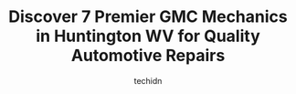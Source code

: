 ---
layout: ampstory
image: https://images.unsplash.com/photo-1501432062811-61cbb25811dc?ixlib=rb-4.0.3&ixid=MnwxMjA3fDB8MHxwaG90by1wYWdlfHx8fGVufDB8fHx8&auto=format&fit=crop&w=640&h=853&q=80
author: techidn
featured: false
description: Experience the excellence of automotive service by visiting the 7 best GMC Mechanic in Huntington WV, USA. With their expertise, attention to detail, and commitment to customer satisfaction,
title: Discover 7 Premier GMC Mechanics in Huntington WV for Quality Automotive Repairs
cover:
   title: Discover 7 Premier GMC Mechanics in Huntington WV for Quality Automotive Repairs
   subtitle: Rickpate
   background: https://images.unsplash.com/photo-1501432062811-61cbb25811dc?ixlib=rb-4.0.3&ixid=MnwxMjA3fDB8MHxwaG90by1wYWdlfHx8fGVufDB8fHx8&auto=format&fit=crop&w=640&h=853&q=80

pages: 
 - layout: thirds
   top: <h1>#1 Goodyear Auto Service</h1>
   bottom: "<p>High tire prices, and I have had problems with their service. The service department busted my grill on my Mercedes,  then just barely hung it in place.  When I stopped a</p>"
   background: https://www.knot35.com/toplist/wp-content/uploads/2023/06/best-gmc-mechanic-1-in-huntington-wv-1685836436.jpeg
   backgroundblur: true
 - layout: thirds
   top: <h1>#2 Moses AutoMall of Huntington</h1>
   bottom: "<p>5200 US-60, Huntington, WV 25705, United States</p>"
   background: https://www.knot35.com/toplist/wp-content/uploads/2023/06/best-gmc-mechanic-2-in-huntington-wv-1685836436.jpeg
   cta:
      link: https://www.knot35.com/toplist/discover-7-premier-gmc-mechanics-in-huntington-wv-for-quality-automotive-repairs/
      text: Discover 7 Premier GMC Mechanics in Huntington WV for Quality Automotive Repairs
 - layout: thirds
   top: <h1>#3 Clarks Auto Care Inc</h1>
   bottom: "<p>2538 8th Ave, Huntington, WV 25703, United States</p>"
   background: https://www.knot35.com/toplist/wp-content/uploads/2023/06/best-gmc-mechanic-3-in-huntington-wv-1685836437.jpeg
   cta:
      link: https://www.knot35.com/toplist/discover-7-premier-gmc-mechanics-in-huntington-wv-for-quality-automotive-repairs/
      text: Discover 7 Premier GMC Mechanics in Huntington WV for Quality Automotive Repairs
 - layout: thirds
   top: <h1>#4 Genes Automotive Services Inc</h1>
   bottom: "<p>92 Washington Ave, Huntington, WV 25701, United States</p>"
   background: https://images.unsplash.com/photo-1564951434112-64d74cc2a2d7?ixlib=rb-4.0.3&ixid=MnwxMjA3fDB8MHxwaG90by1wYWdlfHx8fGVufDB8fHx8&auto=format&fit=crop&w=640&h=853&q=80
   cta:
      link: https://www.knot35.com/toplist/discover-7-premier-gmc-mechanics-in-huntington-wv-for-quality-automotive-repairs/
      text: Discover 7 Premier GMC Mechanics in Huntington WV for Quality Automotive Repairs
 - layout: thirds
   top: <h1>#5 Wards Automotive Inc - Brake Repair & Auto AC Repair in Huntington WV</h1>
   bottom: "<p>2519 4th Ave, Huntington, WV 25703, United States</p>"
   background: https://images.unsplash.com/photo-1531169509526-f8f1fdaa4a67?ixlib=rb-4.0.3&ixid=MnwxMjA3fDB8MHxwaG90by1wYWdlfHx8fGVufDB8fHx8&auto=format&fit=crop&w=640&h=853&q=80
   cta:
      link: https://www.knot35.com/toplist/discover-7-premier-gmc-mechanics-in-huntington-wv-for-quality-automotive-repairs/
      text: Discover 7 Premier GMC Mechanics in Huntington WV for Quality Automotive Repairs
 - layout: thirds
   top: <h1>#6 Garners Auto Service</h1>
   bottom: "<p>4225 Piedmont Rd, Huntington, WV 25704, United States</p>"
   background: https://images.unsplash.com/photo-1522441815192-d9f04eb0615c?ixlib=rb-4.0.3&ixid=MnwxMjA3fDB8MHxwaG90by1wYWdlfHx8fGVufDB8fHx8&auto=format&fit=crop&w=640&h=853&q=80
   cta:
      link: https://www.knot35.com/toplist/discover-7-premier-gmc-mechanics-in-huntington-wv-for-quality-automotive-repairs/
      text: Discover 7 Premier GMC Mechanics in Huntington WV for Quality Automotive Repairs
 - layout: thirds
   top: <h1>#7 Rogers Mobile Auto Repair</h1>
   bottom: "<p>1311 15th St, Huntington, WV 25701, United States</p>"
   background: https://images.unsplash.com/photo-1620421680010-0766ff230392?ixlib=rb-4.0.3&ixid=MnwxMjA3fDB8MHxwaG90by1wYWdlfHx8fGVufDB8fHx8&auto=format&fit=crop&w=640&h=853&q=80
   cta:
      link: https://www.knot35.com/toplist/discover-7-premier-gmc-mechanics-in-huntington-wv-for-quality-automotive-repairs/
      text: Discover 7 Premier GMC Mechanics in Huntington WV for Quality Automotive Repairs
 - layout: thirds
   middle: Continue reading...
   background: https://images.unsplash.com/photo-1489648022186-8f49310909a0?ixlib=rb-4.0.3&ixid=MnwxMjA3fDB8MHxwaG90by1wYWdlfHx8fGVufDB8fHx8&auto=format&fit=crop&w=640&h=853&q=80
   cta:
      link: https://www.knot35.com/toplist/discover-7-premier-gmc-mechanics-in-huntington-wv-for-quality-automotive-repairs/
      text: Discover 7 Premier GMC Mechanics in Huntington WV for Quality Automotive Repairs
      
---